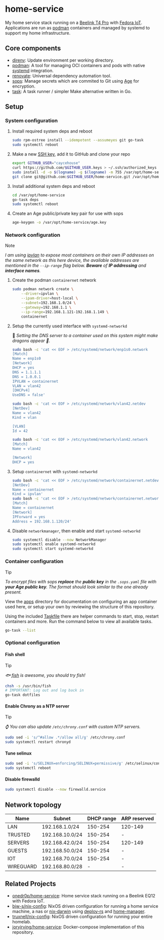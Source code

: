 # home-service

My home service stack running on a [Beelink T4 Pro](https://a.co/d/ghXhMAe) with [Fedora IoT](https://fedoraproject.org/iot/). Applications are run as [podman](https://github.com/containers/podman) containers and managed by systemd to support my home infrastructure.

## Core components

- [direnv](https://github.com/direnv/direnv): Update environment per working directory.
- [podman](https://github.com/containers/podman): A tool for managing OCI containers and pods with native [systemd](https://docs.podman.io/en/latest/markdown/podman-systemd.unit.5.html) integration.
- [renovate](https://github.com/renovatebot/renovate): Universal dependency automation tool.
- [sops](https://github.com/getsops/sops): Manage secrets which are commited to Git using [Age](https://github.com/FiloSottile/age) for encryption.
- [task](https://github.com/go-task/task): A task runner / simpler Make alternative written in Go.

## Setup

### System configuration

1. Install required system deps and reboot

    ```sh
    sudo rpm-ostree install --idempotent --assumeyes git go-task
    sudo systemctl reboot
    ```

2. Make a new [SSH key](https://docs.github.com/en/authentication/connecting-to-github-with-ssh/generating-a-new-ssh-key-and-adding-it-to-the-ssh-agent), add it to GitHub and clone your repo

    ```sh
    export GITHUB_USER="caycehouse"
    curl https://github.com/$GITHUB_USER.keys > ~/.ssh/authorized_keys
    sudo install -d -o $(logname) -g $(logname) -m 755 /var/opt/home-service
    git clone git@github.com:$GITHUB_USER/home-service.git /var/opt/home-service/.
    ```

3. Install additional system deps and reboot

    ```sh
    cd /var/opt/home-service
    go-task deps
    sudo systemctl reboot
    ```

4. Create an Age public/private key pair for use with sops

    ```sh
    age-keygen -o /var/opt/home-service/age.key
    ```

### Network configuration

> [!NOTE]
> _I am using [ipvlan](https://docs.docker.com/network/drivers/ipvlan) to expose most containers on their own IP addresses on the same network as this here device, the available addresses are mentioned in the `--ip-range` flag below. **Beware** of **IP addressing** and **interface names**._

1. Create the podman `containernet` network

    ```sh
    sudo podman network create \
        --driver=ipvlan \
        --ipam-driver=host-local \
        --subnet=192.168.1.0/24 \
        --gateway=192.168.1.1 \
        --ip-range=192.168.1.121-192.168.1.149 \
        containernet
    ```

2. Setup the currently used interface with `systemd-networkd`

    📍 _Setting the DNS server to a container used on this system might make dragons appear 🐉._

    ```sh
    sudo bash -c 'cat << EOF > /etc/systemd/network/enp1s0.network
    [Match]
    Name = enp1s0
    [Network]
    DHCP = yes
    DNS = 1.1.1.1
    DNS = 1.0.0.1
    IPVLAN = containernet
    VLAN = vlan42
    [DHCPv4]
    UseDNS = false'
    ```

    ```sh
    sudo bash -c 'cat << EOF > /etc/systemd/network/vlan42.netdev
    [NetDev]
    Name = vlan42
    Kind = vlan

    [VLAN]
    Id = 42
    ```

    ```sh
    sudo bash -c 'cat << EOF > /etc/systemd/network/vlan42.network
    [Match]
    Name = vlan42

    [Network]
    DHCP = yes
    ```

3. Setup `containernet` with `systemd-networkd`

    ```sh
    sudo bash -c 'cat << EOF > /etc/systemd/network/containernet.netdev
    [NetDev]
    Name = containernet
    Kind = ipvlan'
    sudo bash -c 'cat << EOF > /etc/systemd/network/containernet.network
    [Match]
    Name = containernet
    [Network]
    IPForward = yes
    Address = 192.168.1.120/24'
    ```

4. Disable `networkmanager`, then enable and start `systemd-networkd`

    ```sh
    sudo systemctl disable --now NetworkManager
    sudo systemctl enable systemd-networkd
    sudo systemctl start systemd-networkd
    ```

### Container configuration

> [!TIP]
> _To encrypt files with sops **replace** the **public key** in the `.sops.yaml` file with **your Age public key**. The format should look similar to the one already present._

View the [apps](./apps) directory for documentation on configuring an app container used here, or setup your own by reviewing the structure of this repository.

Using the included [Taskfile](./Taskfile.yaml) there are helper commands to start, stop, restart containers and more. Run the command below to view all available tasks.

```sh
go-task --list
```

### Optional configuration

#### Fish shell

> [!TIP]
> _🐟 [fish](https://fishshell.com/) is awesome, you should try fish!_

```sh
chsh -s /usr/bin/fish
# IMPORTANT: Log out and log back in
go-task dotfiles
```

#### Enable Chrony as a NTP server

> [!TIP]
> _⌚ You can also update `/etc/chrony.conf` with custom NTP servers._

```sh
sudo sed -i 's/^#allow .*/allow all/g' /etc/chrony.conf
sudo systemctl restart chronyd
```

#### Tune selinux

```sh
sudo sed -i 's/SELINUX=enforcing/SELINUX=permissive/g' /etc/selinux/config
sudo systemctl reboot
```

#### Disable firewalld

```sh
sudo systemctl disable --now firewalld.service
```

## Network topology

| Name      | Subnet          | DHCP range | ARP reserved |
|-----------|-----------------|------------|--------------|
| LAN       | 192.168.1.0/24  | 150-254    | 120-149      |
| TRUSTED   | 192.168.10.0/24 | 150-254    | -            |
| SERVERS   | 192.168.42.0/24 | 150-254    | 120-149      |
| GUESTS    | 192.168.50.0/24 | 150-254    | -            |
| IOT       | 192.168.70.0/24 | 150-254    | -            |
| WIREGUARD | 192.168.80.0/28 | -          | -            |

## Related Projects

- [onedr0p/home-service](https://github.com/onedr0p/home-service): Home service stack running on a Beelink EQ12 with Fedora IoT.
- [bjw-s/nix-config](https://github.com/bjw-s/nix-config/): NixOS driven configuration for running a home service machine, a nas or [nix-darwin](https://github.com/LnL7/nix-darwin) using [deploy-rs](https://github.com/serokell/deploy-rs) and [home-manager](https://github.com/nix-community/home-manager).
- [truxnell/nix-config](https://github.com/truxnell/nix-config): NixOS driven configuration for running your entire homelab.
- [joryirving/home-service](https://github.com/joryirving/home-service/): Docker-compose implementation of this repository.
